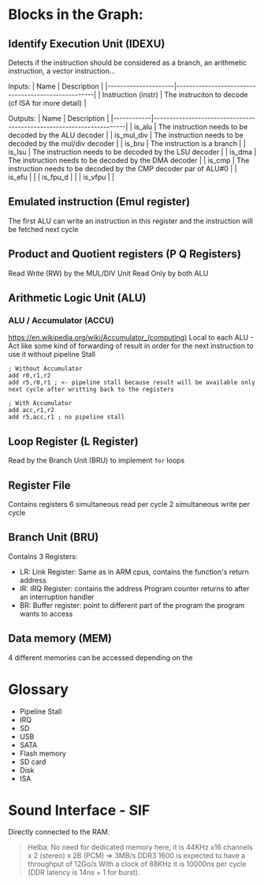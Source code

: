 # Blocks in the Graph:

## Identify Execution Unit (IDEXU)
Detects if the instruction should be considered as a branch, an arithmetic
instruction, a vector instruction...

Inputs:
| Name                | Description                                        |
|---------------------|----------------------------------------------------|
| Instruction (instr) | The instruciton to decode (cf ISA for more detail) |

Outputs:
| Name       | Description                                                         |
|------------|---------------------------------------------------------------------|
| is_alu     | The instruction needs to be decoded by the ALU  decoder             |
| is_mul_div | The instruction needs to be decoded by the mul/div decoder          |
| is_bru     | The instruction is a branch                                         |
| is_lsu     | The instruction needs to be decoded by the LSU decoder              |
| is_dma     | The instruction needs to be decoded by the DMA decoder              |
| is_cmp     | The instruction needs to be decoded by the CMP decoder par of ALU#0 |
| is_efu     |                                                                     |
| is_fpu_d   |                                                                     |
| is_vfpu    |                                                                     |


## Emulated instruction (Emul register)
The first ALU can write an instruction in this register and the instruction
will be fetched next cycle

## Product and Quotient registers (P Q Registers)
Read Write (RW) by the MUL/DIV Unit
Read Only by both ALU

## Arithmetic Logic Unit (ALU)

### ALU / Accumulator (ACCU)
<https://en.wikipedia.org/wiki/Accumulator_(computing)>
Local to each ALU - Act like some kind of forwarding of result in order for the
next instruction to use it without pipeline Stall
```
; Without Accumulator
add r0,r1,r2
add r5,r0,r1 ; <- pipeline stall because result will be available only next cycle after writting back to the registers

; With Accumulator
add acc,r1,r2
add r5,acc,r1 ; no pipeline stall
```

## Loop Register (L Register)
Read by the Branch Unit (BRU) to implement `for` loops


## Register File
Contains registers
6 simultaneous read per cycle
2 simultaneous write per cycle

## Branch Unit (BRU)
Contains 3 Registers:
 - LR: Link Register: Same as in ARM cpus, contains the function's return address
 - IR: IRQ Register: contains the address Program counter returns to after an interruption handler
 - BR: Buffer register: point to different part of the program the program wants to access

## Data memory (MEM)
4 different memories can be accessed depending on the 

# Glossary
 - Pipeline Stall
 - IRQ
 - SD
 - USB
 - SATA
 - Flash memory
 - SD card
 - Disk
 - ISA

# Sound Interface - SIF
Directly connected to the RAM.

> Helba:
> No need for dedicated memory here, it is 44KHz x16 channels x 2 (stereo) x 2B
> (PCM) => 3MB/s
> DDR3 1600 is expected to have a throughput of 12Go/s
> With a clock of 88KHz it is 10000ns per cycle (DDR latency is 14ns + 1 for
> burst).

